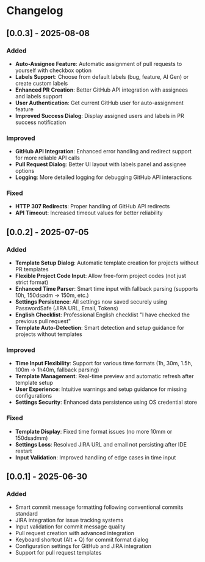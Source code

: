 # Changelog

## [0.0.3] - 2025-08-08

### Added

- **Auto-Assignee Feature**: Automatic assignment of pull requests to yourself with checkbox option
- **Labels Support**: Choose from default labels (bug, feature, AI Gen) or create custom labels
- **Enhanced PR Creation**: Better GitHub API integration with assignees and labels support
- **User Authentication**: Get current GitHub user for auto-assignment feature
- **Improved Success Dialog**: Display assigned users and labels in PR success notification

### Improved

- **GitHub API Integration**: Enhanced error handling and redirect support for more reliable API calls
- **Pull Request Dialog**: Better UI layout with labels panel and assignee options
- **Logging**: More detailed logging for debugging GitHub API interactions

### Fixed

- **HTTP 307 Redirects**: Proper handling of GitHub API redirects
- **API Timeout**: Increased timeout values for better reliability

## [0.0.2] - 2025-07-05

### Added

- **Template Setup Dialog**: Automatic template creation for projects without PR templates
- **Flexible Project Code Input**: Allow free-form project codes (not just strict format)
- **Enhanced Time Parser**: Smart time input with fallback parsing (supports 10h, 150dsadm → 150m, etc.)
- **Settings Persistence**: All settings now saved securely using PasswordSafe (JIRA URL, Email, Tokens)
- **English Checklist**: Professional English checklist "I have checked the previous pull request"
- **Template Auto-Detection**: Smart detection and setup guidance for projects without templates

### Improved

- **Time Input Flexibility**: Support for various time formats (1h, 30m, 1.5h, 100m → 1h40m, fallback parsing)
- **Template Management**: Real-time preview and automatic refresh after template setup
- **User Experience**: Intuitive warnings and setup guidance for missing configurations
- **Settings Security**: Enhanced data persistence using OS credential store

### Fixed

- **Template Display**: Fixed time format issues (no more 10mm or 150dsadmm)
- **Settings Loss**: Resolved JIRA URL and email not persisting after IDE restart
- **Input Validation**: Improved handling of edge cases in time input

## [0.0.1] - 2025-06-30

### Added

- Smart commit message formatting following conventional commits standard
- JIRA integration for issue tracking systems
- Input validation for commit message quality
- Pull request creation with advanced integration
- Keyboard shortcut (Alt + Q) for commit format dialog
- Configuration settings for GitHub and JIRA integration
- Support for pull request templates
